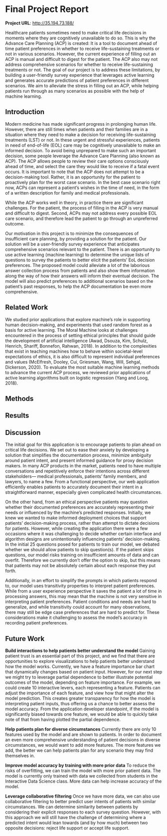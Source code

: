 # Final Project Report

**Project URL**: http://35.194.73.188/

Healthcare patients sometimes need to make critical life decisions in moments where they are cognitively unavailable to do so. This is why the Advance Care Planning (ACP) is created: It is a tool to document ahead of time patient preferences in whether to receive life-sustaining treatments or not in various scenarios. However, the current experience of filling out an ACP is manual and difficult to digest for the patient. The ACP also may not address comprehensive scenarios for whether to receive life-sustaining treatments or not. The goal of our project is to address these limitations, by building a user-friendly survey experience that leverages active learning and generates accurate predictions of patient preferences in different scenarios. We aim to alleviate the stress in filling out an ACP, while helping patients run through as many scenarios as possible with the help of machine learning. 

## Introduction
Modern medicine has made significant progress in prolonging human life. However, there are still times when patients and their families are in a situation where they need to make a decision for receiving life-sustaining treatments (LST) or not. In these urgent and stressful experiences, patients in need of end-of-life (EOL) care may be cognitively unavailable to make an informed decision. To avoid being unprepared to make such an important decision, some people leverage the Advance Care Planning (also known as ACP). The ACP allows people to review their care options consciously ahead of time, and select the care they would like to receive if a fatal event occurs. It is important to note that the ACP does not attempt to be a decision-making tool. Rather, it is an opportunity for the patient to proactively plan for the worst case scenario. In the best case scenario right now, ACPs can represent a patient’s wishes in the time of need, in the form of a written description for family and medical professionals. 

While the ACP works well in theory, in practice there are significant challenges. For the patient, the process of filling in the ACP is very manual and difficult to digest. Second, ACPs may not address every possible EOL care scenario, and therefore lead the patient to go through an unpreferred outcome.

Our motivation in this project is to minimize the consequences of insufficient care planning, by providing a solution for the patient. Our solution will be a user-friendly survey experience that anticipates comprehensive scenarios relevant to the patient. There is an opportunity to use active learning (machine learning) to determine the unique lists of questions to survey the patients to better elicit the patients’ EoL decision preferences. The proposed model could alleviate a lot of the laborious answer collection process from patients and also show them information along the way of how their answers will inform their eventual decision. The model will also predict preferences to additional scenarios based on the patient’s past responses, to help the ACP documentation be even more comprehensive.

## Related Work
We studied prior applications that explore machine’s role in supporting human decision-making, and experiments that used random forest as a basis for active learning. The Moral Machine looks at challenges encountered in the process of setting ethical principles that should guide the development of artificial intelligence (Awad, Dsouza, Kim, Schulz, Henrich, Shariff, Bonnefon, Rahwan, 2018). In addition to the complexities that exist in teaching machines how to behave within societal-level expectations of ethics, it is also difficult to represent individual preferences and values (McElfresh, Dooley, Cui, Griesman, Wang, Will, Sehgal, Dickerson, 2020). To evaluate the most suitable machine learning methods to advance the current ACP process, we reviewed prior applications of active learning algorithms built on logistic regression (Yang and Loog, 2018).

## Methods

## Results

## Discussion
The initial goal for this application is to encourage patients to plan ahead on critical life decisions. We set out to ease their anxiety by developing a solution that simplifies the documentation process, minimize ambiguity around patient intent, and present informed guidance for proxy decision makers. In many ACP products in the market, patients need to have multiple conversations and repetitively enforce their intentions across different stakeholders— medical professionals, patients’ family members, and lawyers, to name a few. From a functional perspective, our web application efficiently enables patients to accurately document their intent in a straightforward manner, especially given complicated health circumstances. 

On the other hand, from an ethical perspective patients may question whether their documented preferences are accurately representing their needs or influenced by the machine’s predicted responses. Initially, we knew we wanted to make informed deployment choices that support patients’ decision-making process, rather than attempt to dictate decisions for patients. However, while creating the application there were a few occasions where it was challenging to decide whether certain interface and algorithm designs are unintentionally influencing patients’ decision-making. In the initial 25 questions posed for patients to train our model, we debated whether we should allow patients to skip question(s). If the patient skips questions, our model risks training on insufficient amounts of data and can overfit. Therefore we currently don’t offer the option to skip, but this means that patients may not be absolutely certain about each response they put forth.

Additionally, in an effort to simplify the prompts in which patients respond to, our model uses transitivity properties to interpret patient preferences. While from a user experience perspective it saves the patient a lot of time in processing answers, this may mean that the machine is not very sensitive in interpreting patient preferences. Patient conditions and needs are hard to generalize, and while transitivity could account for many observations, there may still be edge case preferences that are hard to predict for. These considerations make it challenging to assess the model’s accuracy in recording patient preferences. 

## Future Work
**Build interactions to help patients better understand the model**
Gaining patient trust is an essential part of this project, and we find that there are opportunities to explore visualizations to help patients better understand how the model works. Currently, we have a feature importance bar chart that dynamically changes based on patient input. However, for our next step we might try to leverage partial dependence to better illustrate potential outcomes of the model, depending on feature importance. For example, we could create 10 interactive levers, each representing a feature. Patients can adjust the importance of each feature, and view how that might alter the model prediction. This creates greater transparency for how the model is interpreting patient inputs, thus offering us a chance to better assess the model accuracy. From the application developer standpoint, if the model is significantly biased towards one feature, we would be able to quickly take note of that from having plotted the partial dependence.  

**Help patients plan for diverse circumstances**
Currently there are only 10 features used by the model and are shown to patients. In order to document an even more comprehensive understanding of patient decisions in diverse circumstances, we would want to add more features. The more features we add, the better we can help patients plan for any scenario they may find themselves in. 

**Improve model accuracy by training with more prior data** 
To reduce the risks of overfitting, we can train the model with more prior patient data. The model is currently only trained with data we collected from students in the Interactive Data Science class. More data can help increase accuracy of the model.

**Leverage collaborative filtering**
Once we have more data, we can also use collaborative filtering to better predict user intents of patients with similar circumstances. We can determine similarity between patients by considering their explicit responses to each survey question. However, with this approach we will still have the challenge of determining where a predicted intent would lean towards (and by how much) between two opposite decisions: reject life support or accept life support.
